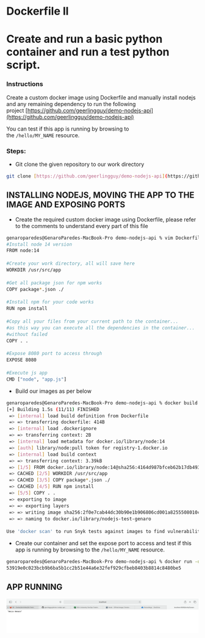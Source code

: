 # Dockerfile ll

# Create and run a basic python container and run a test python script.

### Instructions

Create a custom docker image using Dockerfile and manually install nodejs and any remaining dependency to run the following project [https://github.com/geerlingguy/demo-nodejs-api](https://github.com/geerlingguy/demo-nodejs-api)

You can test if this app is running by browsing to the `/hello/MY_NAME` resource.

### Steps:

- Git clone the given repository to our work directory

```bash
git clone [https://github.com/geerlingguy/demo-nodejs-api](https://github.com/geerlingguy/demo-nodejs-api)
```

## INSTALLING NODEJS, MOVING THE APP TO THE IMAGE AND EXPOSING PORTS

- Create the required custom docker image using Dockerfile, please refer to the comments to understand every part of this file

```bash
genaroparedes@GenaroParedes-MacBook-Pro demo-nodejs-api % vim Dockerfile
#Install node 14 version
FROM node:14

#Create your work directory, all will save here
WORKDIR /usr/src/app

#Get all package json for npm works
COPY package*.json ./

#Install npm for your code works
RUN npm install

#Copy all your files from your current path to the container...
#as this way you can execute all the dependencies in the container...
#without failed
COPY . .

#Expose 8080 port to access through 
EXPOSE 8080

#Execute js app
CMD ["node", "app.js"]
```

- Build our images as per below

```bash
genaroparedes@GenaroParedes-MacBook-Pro demo-nodejs-api % docker build -t nodejs-test-genaro .                     
[+] Building 1.5s (11/11) FINISHED                                                                                                                          
 => [internal] load build definition from Dockerfile                                                                                                   0.0s
 => => transferring dockerfile: 414B                                                                                                                   0.0s
 => [internal] load .dockerignore                                                                                                                      0.0s
 => => transferring context: 2B                                                                                                                        0.0s
 => [internal] load metadata for docker.io/library/node:14                                                                                             1.2s
 => [auth] library/node:pull token for registry-1.docker.io                                                                                            0.0s
 => [internal] load build context                                                                                                                      0.0s
 => => transferring context: 3.39kB                                                                                                                    0.0s
 => [1/5] FROM docker.io/library/node:14@sha256:4164d987bfceb62b17db4938d535dd31fc50d6ee0b4e00ac7a774f82af408d48                                       0.0s
 => CACHED [2/5] WORKDIR /usr/src/app                                                                                                                  0.0s
 => CACHED [3/5] COPY package*.json ./                                                                                                                 0.0s
 => CACHED [4/5] RUN npm install                                                                                                                       0.0s
 => [5/5] COPY . .                                                                                                                                     0.0s
 => exporting to image                                                                                                                                 0.1s
 => => exporting layers                                                                                                                                0.0s
 => => writing image sha256:2f0e7cab44dc30b90e1b906806cd001a8255508010cc4582d046adc9deed5283                                                           0.0s
 => => naming to docker.io/library/nodejs-test-genaro                                                                                                  0.0s

Use 'docker scan' to run Snyk tests against images to find vulnerabilities and learn how to fix them
```

- Create our container and set the expose port to access and test if this app is running by browsing to the `/hello/MY_NAME` resource.

```bash
genaroparedes@GenaroParedes-MacBook-Pro demo-nodejs-api % docker run -d -p 8080:8080 --name Genaro_test nodejs-test-genaro 
53919e0c023bcb9b6ba5b1cc2b51e44a6e32fef929cfbeb8403b8814c8480be5
```

## APP RUNNING

![Screen Shot 2021-09-26 at 15.35.14.png](Dockerfile%20ll%208d2503778f754dfdbc5f44ac0bba103a/Screen_Shot_2021-09-26_at_15.35.14.png)